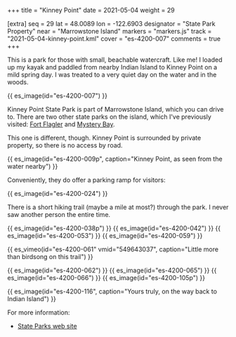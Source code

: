 +++
title = "Kinney Point"
date = 2021-05-04
weight = 29

[extra]
seq = 29
lat = 48.0089
lon = -122.6903
designator = "State Park Property"
near = "Marrowstone Island"
markers = "markers.js"
track = "2021-05-04-kinney-point.kml"
cover = "es-4200-007"
comments = true
+++

This is a park for those with small, beachable watercraft. Like me! I loaded up my kayak and paddled from nearby Indian Island to Kinney Point on a mild spring day. I was treated to a very quiet day on the water and in the woods.

{{ es_image(id="es-4200-007") }}

<!-- more -->

Kinney Point State Park is part of Marrowstone Island, which you can drive to. There are two other state parks on the island, which I've previously visited: [Fort Flagler](../fort-flagler) and [Mystery Bay](../mystery-bay).

This one is different, though. Kinney Point is surrounded by private property, so there is no access by road.

{{ es_image(id="es-4200-009p", caption="Kinney Point, as seen from the water nearby") }}

Conveniently, they do offer a parking ramp for visitors:

{{ es_image(id="es-4200-024") }}

There is a short hiking trail (maybe a mile at most?) through the park. I never saw another person the entire time.

{{ es_image(id="es-4200-038p") }}
{{ es_image(id="es-4200-042") }}
{{ es_image(id="es-4200-053") }}
{{ es_image(id="es-4200-059") }}

{{ es_vimeo(id="es-4200-061" vmid="549643037", caption="Little more than birdsong on this trail") }}

{{ es_image(id="es-4200-062") }}
{{ es_image(id="es-4200-065") }}
{{ es_image(id="es-4200-066") }}
{{ es_image(id="es-4200-105p") }}

{{ es_image(id="es-4200-116", caption="Yours truly, on the way back to Indian Island") }}

For more information:

* [State Parks web site](https://parks.state.wa.us/528/Kinney-Point)
